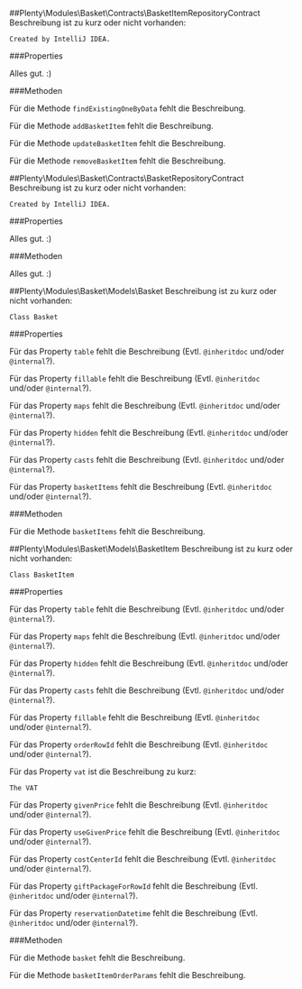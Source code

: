 ##Plenty\Modules\Basket\Contracts\BasketItemRepositoryContract
Beschreibung ist zu kurz oder nicht vorhanden:

    Created by IntelliJ IDEA.

###Properties

Alles gut. :)

###Methoden

Für die Methode `findExistingOneByData` fehlt die Beschreibung.

Für die Methode `addBasketItem` fehlt die Beschreibung.

Für die Methode `updateBasketItem` fehlt die Beschreibung.

Für die Methode `removeBasketItem` fehlt die Beschreibung.

##Plenty\Modules\Basket\Contracts\BasketRepositoryContract
Beschreibung ist zu kurz oder nicht vorhanden:

    Created by IntelliJ IDEA.

###Properties

Alles gut. :)

###Methoden

Alles gut. :)

##Plenty\Modules\Basket\Models\Basket
Beschreibung ist zu kurz oder nicht vorhanden:

    Class Basket

###Properties

Für das Property `table` fehlt die Beschreibung (Evtl. `@inheritdoc` und/oder `@internal`?).

Für das Property `fillable` fehlt die Beschreibung (Evtl. `@inheritdoc` und/oder `@internal`?).

Für das Property `maps` fehlt die Beschreibung (Evtl. `@inheritdoc` und/oder `@internal`?).

Für das Property `hidden` fehlt die Beschreibung (Evtl. `@inheritdoc` und/oder `@internal`?).

Für das Property `casts` fehlt die Beschreibung (Evtl. `@inheritdoc` und/oder `@internal`?).

Für das Property `basketItems` fehlt die Beschreibung (Evtl. `@inheritdoc` und/oder `@internal`?).

###Methoden

Für die Methode `basketItems` fehlt die Beschreibung.

##Plenty\Modules\Basket\Models\BasketItem
Beschreibung ist zu kurz oder nicht vorhanden:

    Class BasketItem

###Properties

Für das Property `table` fehlt die Beschreibung (Evtl. `@inheritdoc` und/oder `@internal`?).

Für das Property `maps` fehlt die Beschreibung (Evtl. `@inheritdoc` und/oder `@internal`?).

Für das Property `hidden` fehlt die Beschreibung (Evtl. `@inheritdoc` und/oder `@internal`?).

Für das Property `casts` fehlt die Beschreibung (Evtl. `@inheritdoc` und/oder `@internal`?).

Für das Property `fillable` fehlt die Beschreibung (Evtl. `@inheritdoc` und/oder `@internal`?).

Für das Property `orderRowId` fehlt die Beschreibung (Evtl. `@inheritdoc` und/oder `@internal`?).

Für das Property `vat` ist die Beschreibung zu kurz:

    The VAT

Für das Property `givenPrice` fehlt die Beschreibung (Evtl. `@inheritdoc` und/oder `@internal`?).

Für das Property `useGivenPrice` fehlt die Beschreibung (Evtl. `@inheritdoc` und/oder `@internal`?).

Für das Property `costCenterId` fehlt die Beschreibung (Evtl. `@inheritdoc` und/oder `@internal`?).

Für das Property `giftPackageForRowId` fehlt die Beschreibung (Evtl. `@inheritdoc` und/oder `@internal`?).

Für das Property `reservationDatetime` fehlt die Beschreibung (Evtl. `@inheritdoc` und/oder `@internal`?).

###Methoden

Für die Methode `basket` fehlt die Beschreibung.

Für die Methode `basketItemOrderParams` fehlt die Beschreibung.

